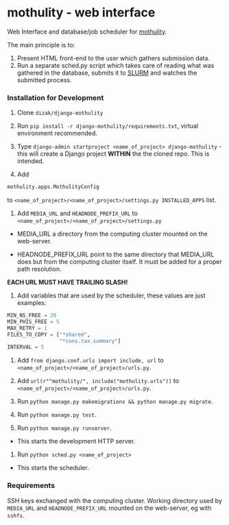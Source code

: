 # mothulity - web interface

Web Interface and database/job scheduler for [mothulity](https://github.com/dizak/mothulity).

The main principle is to:
1. Present HTML front-end to the user which gathers submission data.
2. Run a separate sched.py script which takes care of reading what was gathered in the database, submits it to [SLURM](https://slurm.schedmd.com/) and watches the submitted process.

### Installation for Development


1. Clone ```dizak/django-mothulity```

1. Run ```pip install -r django-mothulity/requirements.txt```, virtual environment recommended.

1. Type ```django-admin startproject <name_of_project> django-mothulity``` - this will create a Django project **WITHIN** the the cloned repo. This is intended.

1. Add
```python
mothulity.apps.MothulityConfig
```
to ```<name_of_project>/<name_of_project>/settings.py INSTALLED_APPS``` list.

1. Add  ```MEDIA_URL``` and ```HEADNODE_PREFIX_URL``` to ```<name_of_project>/<name_of_project>/settings.py```

  - MEDIA_URL a directory from the computing cluster mounted on the web-server.

  - HEADNODE_PREFIX_URL point to the same directory that MEDIA_URL does but from the computing cluster itself. It must be added for a proper path resolution.

  **EACH URL MUST HAVE TRAILING SLASH!**

1. Add variables that are used by the scheduler, these values are just examples:

```python
MIN_NS_FREE = 20
MIN_PHIS_FREE = 5
MAX_RETRY = 1
FILES_TO_COPY = ["*shared",
                 "*cons.tax.summary"]
INTERVAL = 5
```

1. Add ```from django.conf.urls import include, url``` to ```<name_of_project>/<name_of_project>/urls.py```.

1. Add ```url(r"^mothulity/", include("mothulity.urls"))``` to ```<name_of_project>/<name_of_project>/urls.py```.

1. Run ```python manage.py makemigrations && python manage.py migrate```.

1. Run ```python manage.py test```.

1. Run ```python manage.py runserver```.

  - This starts the development HTTP server.

1. Run ```python sched.py <name_of_project>```

  - This starts the scheduler.

### Requirements

SSH keys exchanged with the computing cluster.
Working directory used by ```MEDIA_URL``` and ```HEADNODE_PREFIX_URL``` mounted on the web-server, eg
with ```sshfs```.
